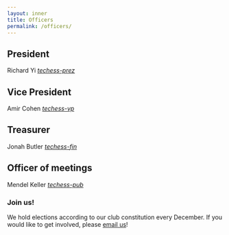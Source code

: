 ```yaml
---
layout: inner
title: Officers
permalink: /officers/
---
```


## President

Richard Yi
_[techess-prez](mailto:techess-prez@mit.edu)_


## Vice President
Amir Cohen
_[techess-vp](mailto:techess-vp@mit.edu)_

## Treasurer
Jonah Butler
_[techess-fin](mailto:techess-fin@mit.edu)_

## Officer of meetings
Mendel Keller
_[techess-pub](mailto:techess-meetings@mit.edu)_


### Join us!
We hold elections according to our club constitution every December. If you would like to get involved, please [email us](mailto:chess@mit.edu)!
